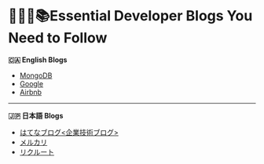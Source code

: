 # 🧑🏽‍💻📚Essential Developer Blogs You Need to Follow

**🇨🇦 English Blogs**

- [MongoDB](https://www.mongodb.com/developer/articles/)
- [Google](https://developers.googleblog.com/)
- [Airbnb](https://medium.com/airbnb-engineering)

---

**🇯🇵 日本語 Blogs**

- [はてなブログ<企業技術ブログ>](https://hatena.blog/dev)
- [メルカリ](https://engineering.mercari.com/blog/)
- [リクルート](https://www.recruit.co.jp/employment/students/engineers/)